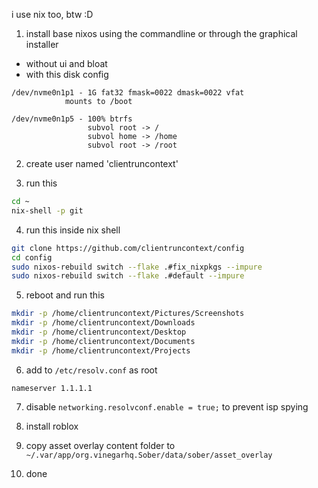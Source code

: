 i use nix too, btw :D

1. install base nixos using the commandline or through the graphical installer

- without ui and bloat
- with this disk config

```
/dev/nvme0n1p1 - 1G fat32 fmask=0022 dmask=0022 vfat
            mounts to /boot

/dev/nvme0n1p5 - 100% btrfs
                 subvol root -> /
                 subvol home -> /home
                 subvol root -> /root
```

2. create user named 'clientruncontext'

3. run this

```bash
cd ~
nix-shell -p git
```

4. run this inside nix shell

```bash
git clone https://github.com/clientruncontext/config
cd config
sudo nixos-rebuild switch --flake .#fix_nixpkgs --impure
sudo nixos-rebuild switch --flake .#default --impure
```

5. reboot and run this

```bash
mkdir -p /home/clientruncontext/Pictures/Screenshots
mkdir -p /home/clientruncontext/Downloads
mkdir -p /home/clientruncontext/Desktop
mkdir -p /home/clientruncontext/Documents
mkdir -p /home/clientruncontext/Projects
```

6. add to `/etc/resolv.conf` as root

```
nameserver 1.1.1.1
```

7. disable `networking.resolvconf.enable = true;` to prevent isp spying

8. install roblox
   
9. copy asset overlay content folder to `~/.var/app/org.vinegarhq.Sober/data/sober/asset_overlay`

10. done
